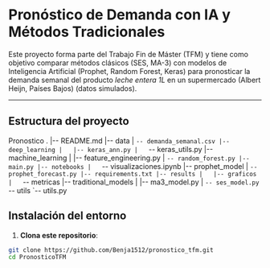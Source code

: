 # Pronóstico de Demanda con IA y Métodos Tradicionales

Este proyecto forma parte del Trabajo Fin de Máster (TFM) y tiene como objetivo comparar métodos clásicos
(SES, MA-3) con modelos de Inteligencia Artificial (Prophet, Random Forest, Keras) para pronosticar la demanda
semanal del producto *leche entera 1L* en un supermercado (Albert Heijn, Países Bajos) (datos simulados).

---

## Estructura del proyecto
Pronostico
.
|-- README.md
|-- data
|   `-- demanda_semanal.csv
|-- deep_learning
|   |-- keras_ann.py
|   `-- keras_utils.py
|-- machine_learning
|   |-- feature_engineering.py
|   `-- random_forest.py
|-- main.py
|-- notebooks
|   `-- visualizaciones.ipynb
|-- prophet_model
|   `-- prophet_forecast.py
|-- requirements.txt
|-- results
|   |-- graficos
|   `-- metricas
|-- traditional_models
|   |-- ma3_model.py
|   `-- ses_model.py
`-- utils
    `-- utils.py

## Instalación del entorno

1. **Clona este repositorio**:

```bash
git clone https://github.com/Benja1512/pronostico_tfm.git
cd PronosticoTFM